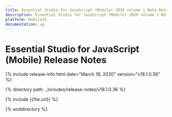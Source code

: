 ```yaml
---
title: Essential Studio for JavaScript (Mobile) 2020 volume 1 Beta Release Notes  
description: Essential Studio for JavaScript (Mobile) 2020 volume 1 Beta Release Notes  
platform: MobileJS
documentation: ug
---
```


# Essential Studio for JavaScript (Mobile)  Release Notes  

{% include release-info.html date="March 18, 2020"  version="v18.1.0.36" %} 


{% directory path: _includes/release-notes/v18.1.0.36 %}

{% include {{file.url}} %}

{% enddirectory %}